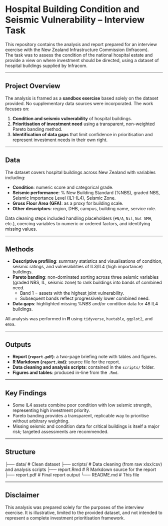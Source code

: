 # Hospital Building Condition and Seismic Vulnerability – Interview Task

This repository contains the analysis and report prepared for an interview exercise with the New Zealand Infrastructure Commission (Infracom).  
The task was to assess the condition of the national hospital estate and provide a view on where investment should be directed, using a dataset of hospital buildings supplied by Infracom.

---

## Project Overview

The analysis is framed as a **sandbox exercise** based solely on the dataset provided. No supplementary data sources were incorporated. The work focuses on:

1. **Condition and seismic vulnerability** of hospital buildings.
2. **Prioritisation of investment need** using a transparent, non-weighted Pareto banding method.
3. **Identification of data gaps** that limit confidence in prioritisation and represent investment needs in their own right.

---

## Data

The dataset covers hospital buildings across New Zealand with variables including:

- **Condition**: numeric score and categorical grade.
- **Seismic performance**: % New Building Standard (%NBS), graded NBS, Seismic Importance Level (IL1–IL4), Seismic Zone.
- **Gross Floor Area (GFA)**: as a proxy for building scale.
- **Other descriptors**: region, DHB, campus, building name, service role.

Data cleaning steps included handling placeholders (`#N/A`, `Nil`, `Not NMH`, etc.), coercing variables to numeric or ordered factors, and identifying missing values.

---

## Methods

- **Descriptive profiling**: summary statistics and visualisations of condition, seismic ratings, and vulnerabilities of IL3/IL4 (high importance) buildings.
- **Pareto banding**: non-dominated sorting across three seismic variables (graded NBS, IL, seismic zone) to rank buildings into bands of combined need.  
  - Band 1 = assets with the highest joint vulnerability.  
  - Subsequent bands reflect progressively lower combined need.
- **Data gaps**: highlighted missing %NBS and/or condition data for 48 IL4 buildings.

All analysis was performed in **R** using `tidyverse`, `huxtable`, `ggplot2`, and `emoa`.

---

## Outputs

- **Report (`report.pdf`)**: a two-page briefing note with tables and figures.
- **R Markdown (`report.Rmd`)**: source file for the report.
- **Data cleaning and analysis scripts**: contained in the `scripts/` folder.
- **Figures and tables**: produced in-line from the `.Rmd`.

---

## Key Findings

- Some IL4 assets combine poor condition with low seismic strength, representing high investment priority.
- Pareto banding provides a transparent, replicable way to prioritise without arbitrary weighting.
- Missing seismic and condition data for critical buildings is itself a major risk; targeted assessments are recommended.

---

## Structure

├── data/ # Clean dataset
├── scripts/ # Data cleaning (from raw xlsx/csv) and analysis scripts
├── report.Rmd # R Markdown source for the report
├── report.pdf # Final report output
└── README.md # This file

---

## Disclaimer

This analysis was prepared solely for the purposes of the interview exercise. It is illustrative, limited to the provided dataset, and not intended to represent a complete investment prioritisation framework.
